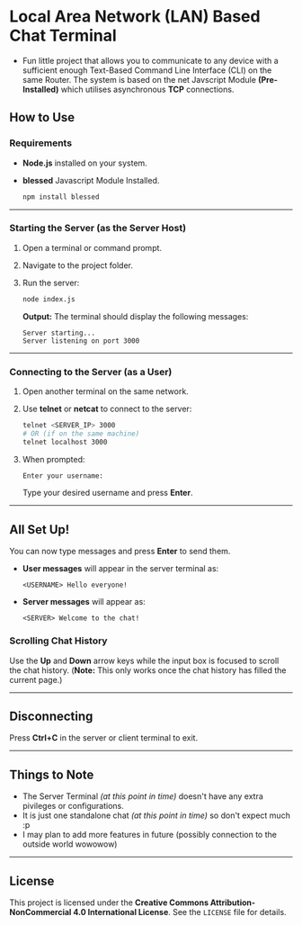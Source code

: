 # Local Area Network (LAN) Based Chat Terminal

- Fun little project that allows you to communicate to any device with a sufficient enough Text-Based Command Line Interface (CLI) on the same Router. The system is based on the net Javscript Module **(Pre-Installed)** which utilises asynchronous **TCP** connections.

## How to Use

### Requirements
* **Node.js** installed on your system.
* **blessed** Javascript Module Installed.

    ```bash
    npm install blessed
    ```

---

### Starting the Server (as the Server Host)
1. Open a terminal or command prompt.
2. Navigate to the project folder.
3. Run the server:

    ```bash
    node index.js
    ```

    **Output:** The terminal should display the following messages:

    ```
    Server starting...
    Server listening on port 3000
    ```

---

### Connecting to the Server (as a User)
1. Open another terminal on the same network.
2. Use **telnet** or **netcat** to connect to the server:

    ```bash
    telnet <SERVER_IP> 3000
    # OR (if on the same machine)
    telnet localhost 3000
    ```

3. When prompted:

    ```bash
    Enter your username:
    ```

    Type your desired username and press **Enter**.

---

## All Set Up!

You can now type messages and press **Enter** to send them.

* **User messages** will appear in the server terminal as:

    ```
    <USERNAME> Hello everyone!
    ```

* **Server messages** will appear as:

    ```
    <SERVER> Welcome to the chat!
    ```

### Scrolling Chat History
Use the **Up** and **Down** arrow keys while the input box is focused to scroll the chat history. (**Note:** This only works once the chat history has filled the current page.)

---

## Disconnecting
Press **Ctrl+C** in the server or client terminal to exit.

---

## Things to Note

- The Server Terminal *(at this point in time)* doesn't have any extra pivileges or configurations.
- It is just one standalone chat *(at this point in time)* so don't expect much :p
- I may plan to add more features in future (possibly connection to the outside world wowowow)

---

## License
This project is licensed under the **Creative Commons Attribution-NonCommercial 4.0 International License**. See the `LICENSE` file for details.